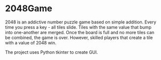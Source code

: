 # 2048Game
2048 is an addictive number puzzle game based on simple addition.
Every time you press a key - all tiles slide. Tiles with the same value that bump into one-another are merged. 
Once the board is full and no more tiles can be combined, the game is over. However, skilled players that create a tile with a value of 2048 win. 

The project uses Python tkinter to create GUI.
